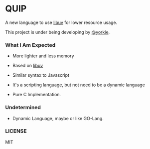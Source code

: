
# QUIP

A new language to use [libuv](https://github.com/joyent/libuv) for lower resource usage.

This project is under being developing by [@yorkie](https://github.com/yorkie).


### What I Am Expected

* More lighter and less memory

* Based on [libuv](https://github.com/joyent/libuv)

* Similar syntax to Javascript

* It's a scripting language, but not need to be a dynamic language

* Pure C Implementation.


### Undetermined

* Dynamic Language, maybe or like GO-Lang.


### LICENSE

MIT